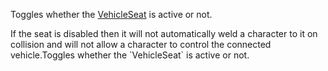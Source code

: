 Toggles whether the [VehicleSeat](https://developer.roblox.com/en-us/api-reference/class/VehicleSeat) is active or not.

If the seat is disabled then it will not automatically weld a character to it on collision and will not allow a character to control the connected vehicle.Toggles whether the \`VehicleSeat\` is active or not.